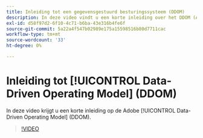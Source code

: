 ```yaml
---
title: Inleiding tot een gegevensgestuurd besturingssysteem (DDOM)
description: In deze video vindt u een korte inleiding over het DDOM (Adobe-Driven Operating Model).
exl-id: d58f97d2-6f10-4c71-b6ba-43e316b4fe6f
source-git-commit: 5a22a4f547b02989e175a15598516b80d7711cac
workflow-type: tm+mt
source-wordcount: '33'
ht-degree: 0%

---
```


# Inleiding tot [!UICONTROL Data-Driven Operating Model] (DDOM)

In deze video krijgt u een korte inleiding op de Adobe [!UICONTROL Data-Driven Operating Model] (DDOM).

>[!VIDEO](https://video.tv.adobe.com/v/41690)
